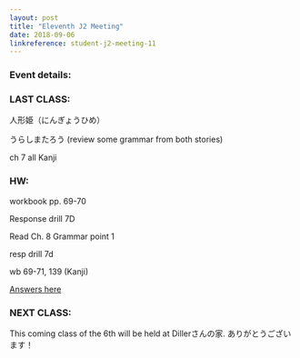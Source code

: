 ```yaml
---
layout: post
title: "Eleventh J2 Meeting"
date: 2018-09-06
linkreference: student-j2-meeting-11
---
```


### Event details:

### LAST CLASS:

人形姫（にんぎょうひめ）

うらしまたろう (review some grammar from both stories)

ch 7 all Kanji

### HW:

workbook pp. 69-70

Response drill 7D

Read Ch. 8 Grammar point 1

resp drill 7d

wb 69-71, 139 (Kanji)

[Answers here](https://trantom.github.io/sawada-sensei-no-ato/downloads/)

### NEXT CLASS:

This coming class of the 6th will be held at Dillerさんの家. ありがとうございます！
